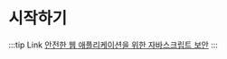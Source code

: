 # 시작하기



:::tip Link
[안전한 웹 애플리케이션을 위한 자바스크립트 보안](http://www.hanbit.co.kr/store/books/look.php?p_code=E9292341555)
:::